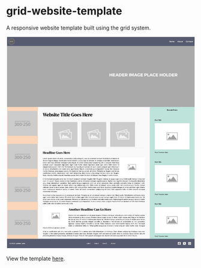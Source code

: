 # grid-website-template

A responsive website template built using the grid system.

<img src="./assets/127.0.0.1_3000-GridWebsiteTemplate.png" />

View the template <a href="https://lyndsielane.github.io/grid-website-template/">here</a>.
